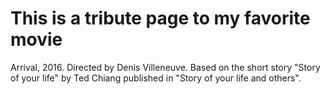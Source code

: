 # This is a tribute page to my favorite movie

Arrival, 2016. Directed by Denis Villeneuve. Based on the short story "Story of your life" by Ted Chiang published in "Story of your life and others".

